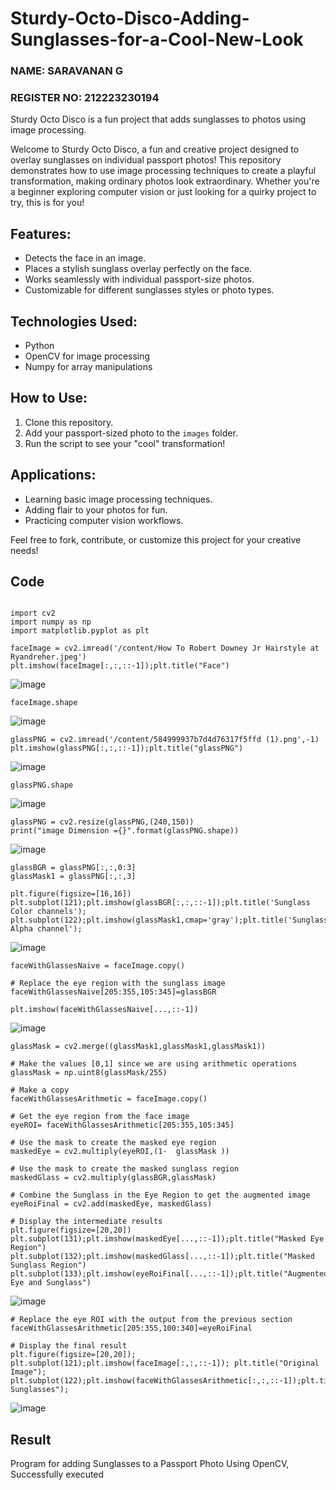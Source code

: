 # Sturdy-Octo-Disco-Adding-Sunglasses-for-a-Cool-New-Look
### NAME: SARAVANAN G
### REGISTER NO: 212223230194
Sturdy Octo Disco is a fun project that adds sunglasses to photos using image processing.

Welcome to Sturdy Octo Disco, a fun and creative project designed to overlay sunglasses on individual passport photos! This repository demonstrates how to use image processing techniques to create a playful transformation, making ordinary photos look extraordinary. Whether you're a beginner exploring computer vision or just looking for a quirky project to try, this is for you!

## Features:
- Detects the face in an image.
- Places a stylish sunglass overlay perfectly on the face.
- Works seamlessly with individual passport-size photos.
- Customizable for different sunglasses styles or photo types.

## Technologies Used:
- Python
- OpenCV for image processing
- Numpy for array manipulations

## How to Use:
1. Clone this repository.
2. Add your passport-sized photo to the `images` folder.
3. Run the script to see your "cool" transformation!

## Applications:
- Learning basic image processing techniques.
- Adding flair to your photos for fun.
- Practicing computer vision workflows.

Feel free to fork, contribute, or customize this project for your creative needs!

## Code
```

import cv2
import numpy as np
import matplotlib.pyplot as plt

faceImage = cv2.imread('/content/How To Robert Downey Jr Hairstyle at Ryandreher.jpeg')
plt.imshow(faceImage[:,:,::-1]);plt.title("Face")
```
![image](https://github.com/user-attachments/assets/2dd634f5-bb44-469d-b982-136c4636f9cb)

```
faceImage.shape
```
![image](https://github.com/user-attachments/assets/224cd26b-6ed0-44cc-ae55-f1d3c5d167d9)

```
glassPNG = cv2.imread('/content/584999937b7d4d76317f5ffd (1).png',-1)
plt.imshow(glassPNG[:,:,::-1]);plt.title("glassPNG")
```
![image](https://github.com/user-attachments/assets/f790f7f1-258d-45c5-900c-a810328b933d)

```
glassPNG.shape
```
![image](https://github.com/user-attachments/assets/c214ae0f-8ead-4278-bfc9-5fe421f158b1)

```
glassPNG = cv2.resize(glassPNG,(240,150))
print("image Dimension ={}".format(glassPNG.shape))
```
![image](https://github.com/user-attachments/assets/e777a615-58e5-4db3-96d8-9d3172c6ee44)

```
glassBGR = glassPNG[:,:,0:3]
glassMask1 = glassPNG[:,:,3]

plt.figure(figsize=[16,16])
plt.subplot(121);plt.imshow(glassBGR[:,:,::-1]);plt.title('Sunglass Color channels');
plt.subplot(122);plt.imshow(glassMask1,cmap='gray');plt.title('Sunglass Alpha channel');
```
![image](https://github.com/user-attachments/assets/bd61b586-69cb-473e-ba1c-e976de7bcd0b)

```
faceWithGlassesNaive = faceImage.copy()

# Replace the eye region with the sunglass image
faceWithGlassesNaive[205:355,105:345]=glassBGR

plt.imshow(faceWithGlassesNaive[...,::-1])
```
![image](https://github.com/user-attachments/assets/b39f012a-a800-4315-9b0a-3dc635b81e0c)

```
glassMask = cv2.merge((glassMask1,glassMask1,glassMask1))

# Make the values [0,1] since we are using arithmetic operations
glassMask = np.uint8(glassMask/255)

# Make a copy
faceWithGlassesArithmetic = faceImage.copy()

# Get the eye region from the face image
eyeROI= faceWithGlassesArithmetic[205:355,105:345]

# Use the mask to create the masked eye region
maskedEye = cv2.multiply(eyeROI,(1-  glassMask ))

# Use the mask to create the masked sunglass region
maskedGlass = cv2.multiply(glassBGR,glassMask)

# Combine the Sunglass in the Eye Region to get the augmented image
eyeRoiFinal = cv2.add(maskedEye, maskedGlass)

# Display the intermediate results
plt.figure(figsize=[20,20])
plt.subplot(131);plt.imshow(maskedEye[...,::-1]);plt.title("Masked Eye Region")
plt.subplot(132);plt.imshow(maskedGlass[...,::-1]);plt.title("Masked Sunglass Region")
plt.subplot(133);plt.imshow(eyeRoiFinal[...,::-1]);plt.title("Augmented Eye and Sunglass")
```
![image](https://github.com/user-attachments/assets/42a289c7-c773-482e-b0c6-6fc53e78b14d)

```
# Replace the eye ROI with the output from the previous section
faceWithGlassesArithmetic[205:355,100:340]=eyeRoiFinal

# Display the final result
plt.figure(figsize=[20,20]);
plt.subplot(121);plt.imshow(faceImage[:,:,::-1]); plt.title("Original Image");
plt.subplot(122);plt.imshow(faceWithGlassesArithmetic[:,:,::-1]);plt.title("With Sunglasses");
```
![image](https://github.com/user-attachments/assets/b44da584-0a47-4d69-a97f-d45c0929ba84)

## Result
Program for adding Sunglasses to a Passport Photo Using OpenCV, Successfully executed
